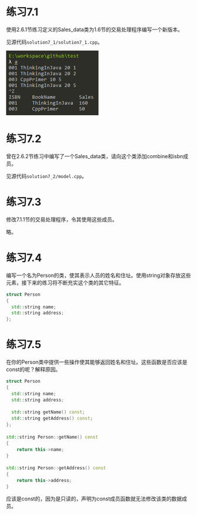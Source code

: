 # 练习7.1

使用2.6.1节练习定义的Sales_data类为1.6节的交易处理程序编写一个新版本。

见源代码`solution7_1/solution7_1.cpp`。

![](res/1.png)

# 练习7.2

曾在2.6.2节练习中编写了一个Sales_data类，请向这个类添加combine和isbn成员。

见源代码`solution7_2/model.cpp`。

# 练习7.3

修改7.1.1节的交易处理程序，令其使用这些成员。

略。

# 练习7.4

编写一个名为Person的类，使其表示人员的姓名和住址。使用string对象存放这些元素，接下来的练习将不断充实这个类的其它特征。

```cpp
struct Person
{
  std::string name;
  std::string address;
};
```

# 练习7.5

在你的Person类中提供一些操作使其能够返回姓名和住址。这些函数是否应该是const的呢？解释原因。

```cpp
struct Person
{
  std::string name;
  std::string address;

  std::string getName() const;
  std::string getAddress() const;
};

std::string Person::getName() const
{
	return this->name;
}

std::string Person::getAddress() const
{
	return this->address;
}
```

应该是const的，因为是只读的，声明为const成员函数就无法修改该类的数据成员。
